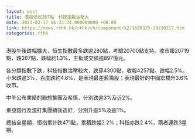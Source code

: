 ```yaml
---
layout: post
title: 港股低收267點　科技指數沽壓大
date: 2023-02-17 16:33:34.000000000 +08:00
link: https://news.rthk.hk/rthk/ch/component/k2/1688325-20230217.htm
categories: rthk
---
```


港股午後跌幅擴大，恒生指數最多跌逾280點，考驗20700點支持。收市報20719點，跌267點，跌幅約1.3%，主板成交額逾897億元。

各分類指數下跌，科技指數沽壓較大，跌穿4300點，收報4257點，跌幅2.5%。小米跌逾3%，百度跌約4.6%，是表現最差藍籌股；表現最好的中國宏橋升3.6%收市。

中午公布業績的聯想集團及希慎，分別跌逾3%及近2%。

東亞銀行及渣打集團績後造好，分別升逾5%及逾1%。

總結全星期，恒指累計跌471點，累積跌幅2.2%；科指亦跌2.4%，兩者連跌3星期。
